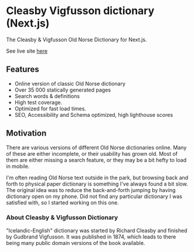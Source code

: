 # Cleasby Vigfusson dictionary (Next.js)

The Cleasby &amp; Vigfusson Old Norse Dictionary for Next.js.

See live site [here](https://cleasby-vigfusson-dictionary.vercel.app/)

## Features

- Online version of classic Old Norse dictionary
- Over 35 000 statically generated pages
- Search words & definitions
- High test coverage.
- Optimized for fast load times.
- SEO, Accessibility and Schema optimized, high lighthouse scores

## Motivation

There are various versions of different Old Norse dictionaries online. Many of these are either incomplete, or their usability has grown old. Most of them are either missing a search feature, or they may be a bit hefty to load in mobile.

I'm often reading Old Norse text outside in the park, but browsing back and forth to physical paper dictionary is something I've always found a bit slow. The original idea was to reduce the back-and-forth jumping by having dictionary open on my phone. Did not find any particular dictionary I was satisfied with, so I started working on this one.

### About Cleasby & Vigfusson Dictionary

"Icelandic-English" dictionary was started by Richard Cleasby and finished by Gudbrand Vigfusson. It was published in 1874, which leads to there being many public domain versions of the book available.
